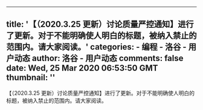 
---
title: '【（2020.3.25 更新）讨论质量严控通知】进行了更新。对于不能明确使人明白的标题，被纳入禁止的范围内。请大家阅读。'
categories: 
    - 编程
    - 洛谷 - 用户动态
author: 洛谷 - 用户动态
comments: false
date: Wed, 25 Mar 2020 06:53:50 GMT
thumbnail: ''
---

<div>   
【（2020.3.25 更新）讨论质量严控通知】进行了更新。对于不能明确使人明白的标题，被纳入禁止的范围内。请大家阅读。  
</div>
            